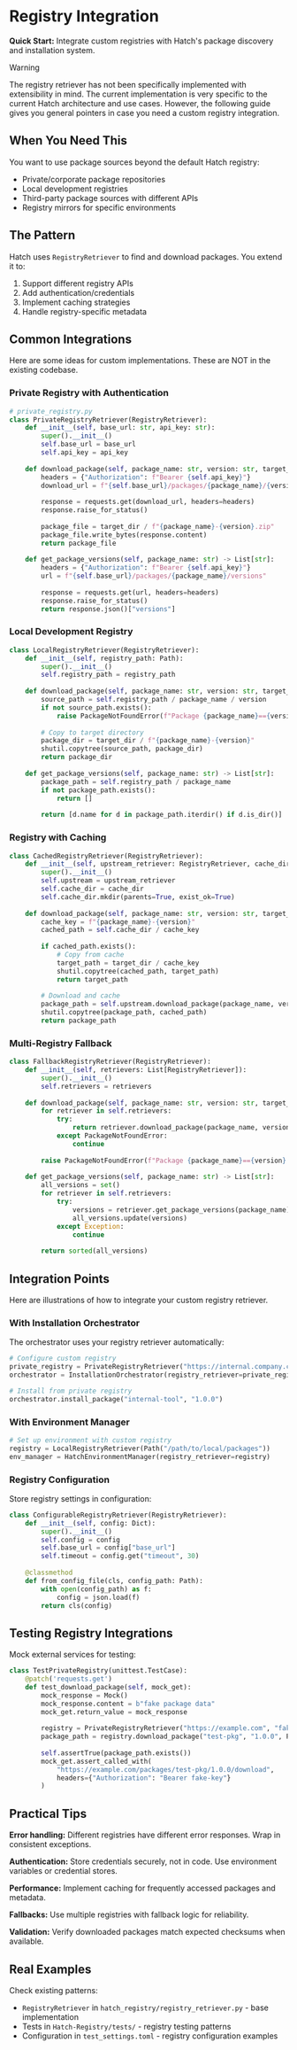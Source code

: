 # Registry Integration

**Quick Start:** Integrate custom registries with Hatch's package discovery and installation system.

> [!Warning]
> The registry retriever has not been specifically implemented with extensibility in mind. The current implementation is very specific to the current Hatch architecture and use cases. However, the following guide gives you general pointers in case you need a custom registry integration.

## When You Need This

You want to use package sources beyond the default Hatch registry:

- Private/corporate package repositories
- Local development registries
- Third-party package sources with different APIs
- Registry mirrors for specific environments

## The Pattern

Hatch uses `RegistryRetriever` to find and download packages. You extend it to:

1. Support different registry APIs
2. Add authentication/credentials
3. Implement caching strategies
4. Handle registry-specific metadata

## Common Integrations

Here are some ideas for custom implementations. These are NOT in the existing codebase.

### Private Registry with Authentication

```python
# private_registry.py
class PrivateRegistryRetriever(RegistryRetriever):
    def __init__(self, base_url: str, api_key: str):
        super().__init__()
        self.base_url = base_url
        self.api_key = api_key
    
    def download_package(self, package_name: str, version: str, target_dir: Path) -> Path:
        headers = {"Authorization": f"Bearer {self.api_key}"}
        download_url = f"{self.base_url}/packages/{package_name}/{version}/download"
        
        response = requests.get(download_url, headers=headers)
        response.raise_for_status()
        
        package_file = target_dir / f"{package_name}-{version}.zip"
        package_file.write_bytes(response.content)
        return package_file
    
    def get_package_versions(self, package_name: str) -> List[str]:
        headers = {"Authorization": f"Bearer {self.api_key}"}
        url = f"{self.base_url}/packages/{package_name}/versions"
        
        response = requests.get(url, headers=headers)
        response.raise_for_status()
        return response.json()["versions"]
```

### Local Development Registry

```python
class LocalRegistryRetriever(RegistryRetriever):
    def __init__(self, registry_path: Path):
        super().__init__()
        self.registry_path = registry_path
    
    def download_package(self, package_name: str, version: str, target_dir: Path) -> Path:
        source_path = self.registry_path / package_name / version
        if not source_path.exists():
            raise PackageNotFoundError(f"Package {package_name}=={version} not found locally")
        
        # Copy to target directory
        package_dir = target_dir / f"{package_name}-{version}"
        shutil.copytree(source_path, package_dir)
        return package_dir
    
    def get_package_versions(self, package_name: str) -> List[str]:
        package_path = self.registry_path / package_name
        if not package_path.exists():
            return []
        
        return [d.name for d in package_path.iterdir() if d.is_dir()]
```

### Registry with Caching

```python
class CachedRegistryRetriever(RegistryRetriever):
    def __init__(self, upstream_retriever: RegistryRetriever, cache_dir: Path):
        super().__init__()
        self.upstream = upstream_retriever
        self.cache_dir = cache_dir
        self.cache_dir.mkdir(parents=True, exist_ok=True)
    
    def download_package(self, package_name: str, version: str, target_dir: Path) -> Path:
        cache_key = f"{package_name}-{version}"
        cached_path = self.cache_dir / cache_key
        
        if cached_path.exists():
            # Copy from cache
            target_path = target_dir / cache_key
            shutil.copytree(cached_path, target_path)
            return target_path
        
        # Download and cache
        package_path = self.upstream.download_package(package_name, version, target_dir)
        shutil.copytree(package_path, cached_path)
        return package_path
```

### Multi-Registry Fallback

```python
class FallbackRegistryRetriever(RegistryRetriever):
    def __init__(self, retrievers: List[RegistryRetriever]):
        super().__init__()
        self.retrievers = retrievers
    
    def download_package(self, package_name: str, version: str, target_dir: Path) -> Path:
        for retriever in self.retrievers:
            try:
                return retriever.download_package(package_name, version, target_dir)
            except PackageNotFoundError:
                continue
        
        raise PackageNotFoundError(f"Package {package_name}=={version} not found in any registry")
    
    def get_package_versions(self, package_name: str) -> List[str]:
        all_versions = set()
        for retriever in self.retrievers:
            try:
                versions = retriever.get_package_versions(package_name)
                all_versions.update(versions)
            except Exception:
                continue
        
        return sorted(all_versions)
```

## Integration Points

Here are illustrations of how to integrate your custom registry retriever.

### With Installation Orchestrator

The orchestrator uses your registry retriever automatically:

```python
# Configure custom registry
private_registry = PrivateRegistryRetriever("https://internal.company.com/registry", api_key)
orchestrator = InstallationOrchestrator(registry_retriever=private_registry)

# Install from private registry
orchestrator.install_package("internal-tool", "1.0.0")
```

### With Environment Manager

```python
# Set up environment with custom registry
registry = LocalRegistryRetriever(Path("/path/to/local/packages"))
env_manager = HatchEnvironmentManager(registry_retriever=registry)
```

### Registry Configuration

Store registry settings in configuration:

```python
class ConfigurableRegistryRetriever(RegistryRetriever):
    def __init__(self, config: Dict):
        super().__init__()
        self.config = config
        self.base_url = config["base_url"]
        self.timeout = config.get("timeout", 30)
        
    @classmethod
    def from_config_file(cls, config_path: Path):
        with open(config_path) as f:
            config = json.load(f)
        return cls(config)
```

## Testing Registry Integrations

Mock external services for testing:

```python
class TestPrivateRegistry(unittest.TestCase):
    @patch('requests.get')
    def test_download_package(self, mock_get):
        mock_response = Mock()
        mock_response.content = b"fake package data"
        mock_get.return_value = mock_response
        
        registry = PrivateRegistryRetriever("https://example.com", "fake-key")
        package_path = registry.download_package("test-pkg", "1.0.0", Path("/tmp"))
        
        self.assertTrue(package_path.exists())
        mock_get.assert_called_with(
            "https://example.com/packages/test-pkg/1.0.0/download",
            headers={"Authorization": "Bearer fake-key"}
        )
```

## Practical Tips

**Error handling:** Different registries have different error responses. Wrap in consistent exceptions.

**Authentication:** Store credentials securely, not in code. Use environment variables or credential stores.

**Performance:** Implement caching for frequently accessed packages and metadata.

**Fallbacks:** Use multiple registries with fallback logic for reliability.

**Validation:** Verify downloaded packages match expected checksums when available.

## Real Examples

Check existing patterns:

- `RegistryRetriever` in `hatch_registry/registry_retriever.py` - base implementation
- Tests in `Hatch-Registry/tests/` - registry testing patterns
- Configuration in `test_settings.toml` - registry configuration examples
